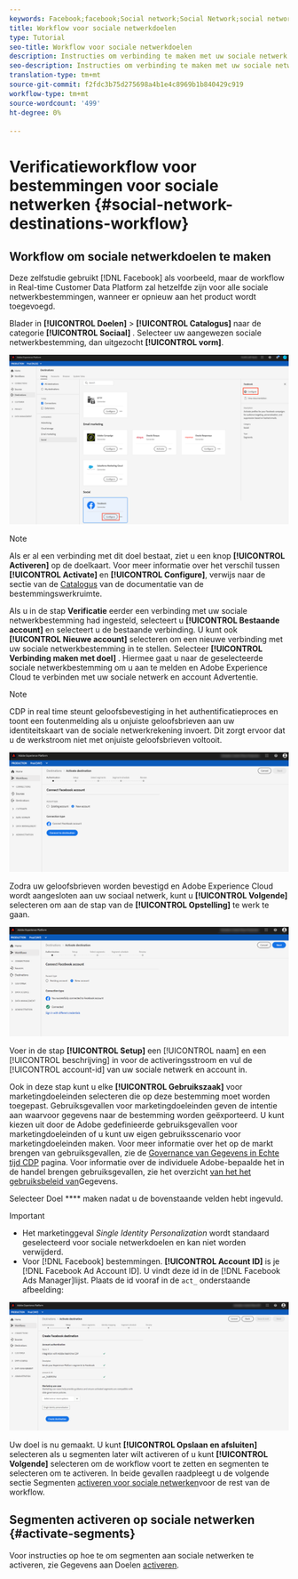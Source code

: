 ```yaml
---
keywords: Facebook;facebook;Social network;Social Network;social network authentication;Social network authentication
title: Workflow voor sociale netwerkdoelen
type: Tutorial
seo-title: Workflow voor sociale netwerkdoelen
description: Instructies om verbinding te maken met uw sociale netwerk en accounts
seo-description: Instructies om verbinding te maken met uw sociale netwerk en accounts
translation-type: tm+mt
source-git-commit: f2fdc3b75d275698a4b1e4c8969b1b840429c919
workflow-type: tm+mt
source-wordcount: '499'
ht-degree: 0%

---
```



# Verificatieworkflow voor bestemmingen voor sociale netwerken {#social-network-destinations-workflow}

## Workflow om sociale netwerkdoelen te maken

Deze zelfstudie gebruikt [!DNL Facebook] als voorbeeld, maar de workflow in Real-time Customer Data Platform zal hetzelfde zijn voor alle sociale netwerkbestemmingen, wanneer er opnieuw aan het product wordt toegevoegd.

Blader in **[!UICONTROL Doelen]** > **[!UICONTROL Catalogus]** naar de categorie **[!UICONTROL Sociaal]** . Selecteer uw aangewezen sociale netwerkbestemming, dan uitgezocht **[!UICONTROL vorm]**.

![Verbinden met sociale netwerkbestemming](../../assets/catalog/social/workflow/catalog.png)

>[!NOTE]
>
>Als er al een verbinding met dit doel bestaat, ziet u een knop **[!UICONTROL Activeren]** op de doelkaart. Voor meer informatie over het verschil tussen **[!UICONTROL Activate]** en **[!UICONTROL Configure]**, verwijs naar de sectie van de [Catalogus](../../ui/destinations-workspace.md#catalog) van de documentatie van de bestemmingswerkruimte.

Als u in de stap **Verificatie** eerder een verbinding met uw sociale netwerkbestemming had ingesteld, selecteert u **[!UICONTROL Bestaande account]** en selecteert u de bestaande verbinding. U kunt ook **[!UICONTROL Nieuwe account]** selecteren om een nieuwe verbinding met uw sociale netwerkbestemming in te stellen. Selecteer **[!UICONTROL Verbinding maken met doel]** . Hiermee gaat u naar de geselecteerde sociale netwerkbestemming om u aan te melden en Adobe Experience Cloud te verbinden met uw sociale netwerk en account Advertentie.

>[!NOTE]
>
>CDP in real time steunt geloofsbevestiging in het authentificatieproces en toont een foutenmelding als u onjuiste geloofsbrieven aan uw identiteitskaart van de sociale netwerkrekening invoert. Dit zorgt ervoor dat u de werkstroom niet met onjuiste geloofsbrieven voltooit.

![Verbinden met sociale netwerkbestemming - authentificatiestap](../../assets/catalog/social/workflow/pre-connect.png)

Zodra uw geloofsbrieven worden bevestigd en Adobe Experience Cloud wordt aangesloten aan uw sociaal netwerk, kunt u **[!UICONTROL Volgende]** selecteren om aan de stap van de **[!UICONTROL Opstelling]** te werk te gaan.

![Credentials bevestigd](../../assets/catalog/social/workflow/post-connect.png)

Voer in de stap **[!UICONTROL Setup]** een [!UICONTROL naam] en een [!UICONTROL beschrijving] in voor de activeringsstroom en vul de [!UICONTROL account-id] van uw sociale netwerk en account in.

Ook in deze stap kunt u elke **[!UICONTROL Gebruikszaak]** voor marketingdoeleinden selecteren die op deze bestemming moet worden toegepast. Gebruiksgevallen voor marketingdoeleinden geven de intentie aan waarvoor gegevens naar de bestemming worden geëxporteerd. U kunt kiezen uit door de Adobe gedefinieerde gebruiksgevallen voor marketingdoeleinden of u kunt uw eigen gebruiksscenario voor marketingdoeleinden maken. Voor meer informatie over het op de markt brengen van gebruiksgevallen, zie de [Governance van Gegevens in Echte tijd CDP](../../../rtcdp/privacy/data-governance-overview.md#destinations) pagina. Voor informatie over de individuele Adobe-bepaalde het in de handel brengen gebruiksgevallen, zie het overzicht [van het het gebruiksbeleid van](../../../data-governance/policies/overview.md#core-actions)Gegevens.

Selecteer Doel **** maken nadat u de bovenstaande velden hebt ingevuld.

>[!IMPORTANT]
>
> * Het marketinggeval *Single Identity Personalization* wordt standaard geselecteerd voor sociale netwerkdoelen en kan niet worden verwijderd.
> * Voor [!DNL Facebook] bestemmingen. **[!UICONTROL Account ID]** is je [!DNL Facebook Ad Account ID]. U vindt deze id in de [!DNL Facebook Ads Manager]lijst. Plaats de id vooraf in de `act_` onderstaande afbeelding:


![Verbinden met sociale netwerkbestemming - opstellingsstap](../../assets/catalog/social/workflow/setup.png)

Uw doel is nu gemaakt. U kunt **[!UICONTROL Opslaan en afsluiten]** selecteren als u segmenten later wilt activeren of u kunt **[!UICONTROL Volgende]** selecteren om de workflow voort te zetten en segmenten te selecteren om te activeren. In beide gevallen raadpleegt u de volgende sectie Segmenten [activeren voor sociale netwerken](#activate-segments)voor de rest van de workflow.

## Segmenten activeren op sociale netwerken {#activate-segments}

Voor instructies op hoe te om segmenten aan sociale netwerken te activeren, zie Gegevens aan Doelen [activeren](../../ui/activate-destinations.md).